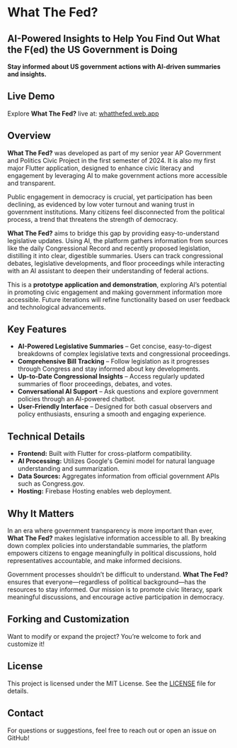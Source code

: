 # What The Fed?

## AI-Powered Insights to Help You Find Out What the F(ed) the US Government is Doing

**Stay informed about US government actions with AI-driven summaries and insights.**

## Live Demo

Explore **What The Fed?** live at: [whatthefed.web.app](https://whatthefed.web.app)

## Overview

**What The Fed?** was developed as part of my senior year AP Government and Politics Civic Project in the first semester of 2024. It is also my first major Flutter application, designed to enhance civic literacy and engagement by leveraging AI to make government actions more accessible and transparent.

Public engagement in democracy is crucial, yet participation has been declining, as evidenced by low voter turnout and waning trust in government institutions. Many citizens feel disconnected from the political process, a trend that threatens the strength of democracy.

**What The Fed?** aims to bridge this gap by providing easy-to-understand legislative updates. Using AI, the platform gathers information from sources like the daily Congressional Record and recently proposed legislation, distilling it into clear, digestible summaries. Users can track congressional debates, legislative developments, and floor proceedings while interacting with an AI assistant to deepen their understanding of federal actions.

This is a **prototype application and demonstration**, exploring AI’s potential in promoting civic engagement and making government information more accessible. Future iterations will refine functionality based on user feedback and technological advancements.

## Key Features

- **AI-Powered Legislative Summaries** – Get concise, easy-to-digest breakdowns of complex legislative texts and congressional proceedings.
- **Comprehensive Bill Tracking** – Follow legislation as it progresses through Congress and stay informed about key developments.
- **Up-to-Date Congressional Insights** – Access regularly updated summaries of floor proceedings, debates, and votes.
- **Conversational AI Support** – Ask questions and explore government policies through an AI-powered chatbot.
- **User-Friendly Interface** – Designed for both casual observers and policy enthusiasts, ensuring a smooth and engaging experience.

## Technical Details

- **Frontend:** Built with Flutter for cross-platform compatibility.
- **AI Processing:** Utilizes Google's Gemini model for natural language understanding and summarization.
- **Data Sources:** Aggregates information from official government APIs such as Congress.gov.
- **Hosting:** Firebase Hosting enables web deployment.

## Why It Matters

In an era where government transparency is more important than ever, **What The Fed?** makes legislative information accessible to all. By breaking down complex policies into understandable summaries, the platform empowers citizens to engage meaningfully in political discussions, hold representatives accountable, and make informed decisions.

Government processes shouldn’t be difficult to understand. **What The Fed?** ensures that everyone—regardless of political background—has the resources to stay informed. Our mission is to promote civic literacy, spark meaningful discussions, and encourage active participation in democracy.

## Forking and Customization

Want to modify or expand the project? You’re welcome to fork and customize it!

## License

This project is licensed under the MIT License. See the [LICENSE](LICENSE) file for details.

## Contact

For questions or suggestions, feel free to reach out or open an issue on GitHub!

